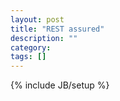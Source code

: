 ```yaml
---
layout: post
title: "REST assured"
description: ""
category: 
tags: []
---
```

{% include JB/setup %}
